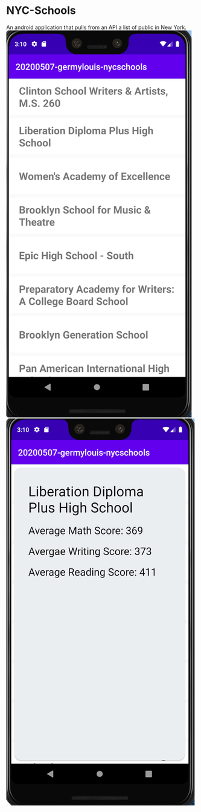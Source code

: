 # NYC-Schools
An android application that pulls from an API a list of public in New York.
![Alt text](/20200507-germylouis-nycschools/app/src/main/res/drawable/ss1.png?raw=true "Optional Title")
![Alt text](/20200507-germylouis-nycschools/app/src/main/res/drawable/ss2.png?raw=true "Optional Title")
